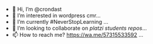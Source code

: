 - 👋 Hi, I’m @crondast
- 👀 I’m interested in wordpress  cmr...
- 🌱 I’m currently #NeverStopLearning ...
- 💞️ I’m looking to collaborate on _platzi students repos_...
- 📫 How to reach me? https://wa.me/57315533592 ...

<!---
crondast/crondast is a ✨ special ✨ repository because its `README.md` (this file) appears on your GitHub profile.
You can click the Preview link to take a look at your changes.
--->
